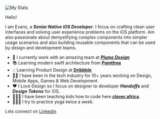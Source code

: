 ![My Stats](https://github-readme-stats.vercel.app/api?username=codebendr-product-designer&show_icons=true&theme=dark)

Hello!

I am Evans, a ***Senior Native iOS Developer***. I focus on crafting clean user interfaces and solving user experience problems on the iOS platform. Am also passionate about demystifying complex components into simpler usage scenarios and also building reusable components that can be used by design and development teams.

- 🎨 I currently work with an amazing team at [***Plume Design***](https://www.plume.com)
- 📚 Learning modern swift architecture from [**Pointfree**](https://www.pointfree.co/)
- 💡 Learning Product Design at [**Dribbble**](https://dribbble.com/courses/product-design)
- 👴🏿 I have been in the tech industry for 10+ years working on Design, Mobile Apps, Games & Web Development. 
- ❤️ I Love Design so I focus on designer to developer ***Handoffs*** and ***Design Tokens*** for iOS.
- 👩🏿‍💻 I have been teaching kids how to code here [**clover.africa**](https://www.instagram.com/clover.africa/).
- 🧘🏿‍♂️ I try to practice yoga twice a week. 

Lets connect on [Linkedin](https://www.linkedin.com/in/codebender/)
